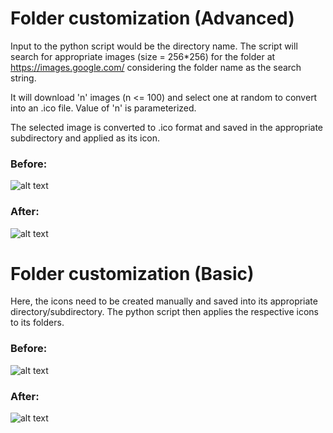 # Folder customization (Advanced)
Input to the python script would be the directory name. The script will search for appropriate images 
(size = 256*256) for the folder at https://images.google.com/ considering the folder name as the search 
string.

It will download 'n' images (n <= 100) and select one at random to convert into an .ico file.
Value of 'n' is parameterized.

The selected image is converted to .ico format and saved in the appropriate subdirectory and applied
as its icon.

### Before:
![alt text](https://github.com/CAVIND46016/Folder_Customization-Icons/blob/master/data/friends_before.png)
### After:
![alt text](https://github.com/CAVIND46016/Folder_Customization-Icons/blob/master/data/friends_after.png)

# Folder customization (Basic)
Here, the icons need to be created manually and saved into its appropriate directory/subdirectory.
The python script then applies the respective icons to its folders.

### Before:
![alt text](https://github.com/CAVIND46016/Bulk-Icon-Apply/blob/master/data/before.png)
### After:
![alt text](https://github.com/CAVIND46016/Bulk-Icon-Apply/blob/master/data/after.png)

